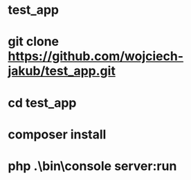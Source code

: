 # test_app
# git clone https://github.com/wojciech-jakub/test_app.git
# cd test_app
# composer install
# php .\bin\console server:run
